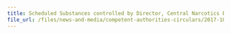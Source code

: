 ```yaml
---
title: Scheduled Substances controlled by Director, Central Narcotics Bureau (CNB)  
file_url: /files/news-and-media/competent-authorities-circulars/2017-10-05-CA.pdf
---
```

